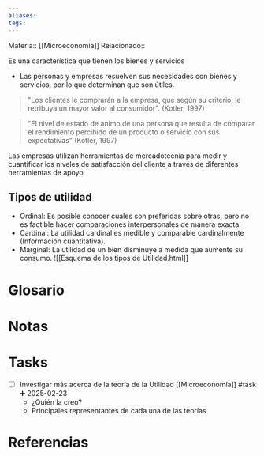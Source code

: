 ```yaml
---
aliases: 
tags:
---
```

Materia:: [[Microeconomía]]
Relacionado:: 

Es una característica que tienen los bienes y servicios
- Las personas y empresas resuelven sus necesidades con bienes y servicios, por lo que determinan que son útiles. 

>"Los clientes le comprarán a la empresa, que según su criterio, le retribuya un mayor valor al consumidor". (Kotler, 1997)

> "El nivel de estado de animo de una persona que resulta de comparar el rendimiento percibido de un producto o servicio con sus expectativas" (Kotler, 1997)

Las empresas utilizan herramientas de mercadotecnia para medir y cuantificar los niveles de satisfacción del cliente a través de diferentes herramientas de apoyo 

## Tipos de utilidad 
- Ordinal: Es posible conocer cuales son preferidas sobre otras, pero no es factible hacer comparaciones interpersonales de manera exacta. 
- Cardinal: La utilidad cardinal es medible y comparable cardinalmente (Información cuantitativa). 
- Marginal: La utilidad de un bien disminuye a medida que aumente su consumo. 
![[Esquema de los tipos de Utilidad.html]]

# Glosario

# Notas 

# Tasks
- [ ] Investigar más acerca de la teoría de la Utilidad [[Microeconomía]] #task ➕ 2025-02-23 
	- ¿Quién la creo?
	- Principales representantes de cada una de las teorías
# Referencias 
